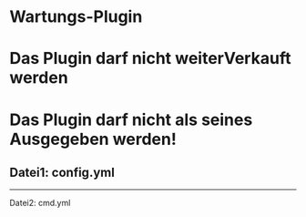 # Wartungs-Plugin
# Das Plugin darf nicht weiterVerkauft werden
# Das Plugin darf nicht als seines Ausgegeben werden!


Datei1: config.yml
------------------
------------------
Datei2: cmd.yml
